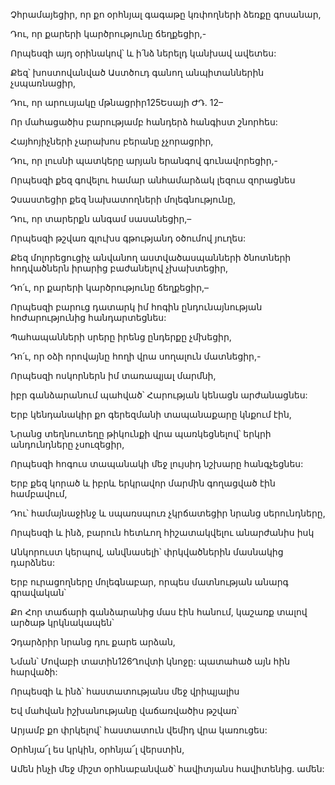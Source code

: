 Չհրամայեցիր, որ քո օրհնյալ գագաթը կռփողների ձեռքը գոսանար,

Դու, որ քարերի կարծրությունը ճեղքեցիր,-

Որպեսզի այդ օրինակով՝ և ի՛նձ ներելդ կանխավ ավետես:

Քեզ՝ խոստովանված Աստծուդ գանող անպիտաններին չսպառնացիր,

Դու, որ արուսյակը մթնացրիր125Եսայի ԺԴ. 12–

Որ մահացածիս բարությամբ հանդերձ հանգիստ շնորհես:

Հայհոյիչների չարախոս բերանը չչորացրիր,

Դու, որ լուսնի պատկերը արյան երանգով գունավորեցիր,-

Որպեսզի քեզ գովելու համար անհամարձակ լեզուս զորացնես

Չսաստեցիր քեզ նախատողների մոլեգնությունը,

Դու, որ տարերքն անգամ սասանեցիր,–

Որպեսզի թշվառ գլուխս գթությանդ օծումով յուղես:

Քեզ մոլորեցուցիչ անվանող աստվածասպանների ծնոտների հոդվածներն իրարից բաժանելով չխախտեցիր,

Դո՛ւ, որ քարերի կարծրությունը ճեղքեցիր,–

Որպեսզի բարուց դատարկ իմ հոգին ընդունայնության հոժարությունից հանդարտեցնես:

Պահապանների սրերը իրենց ընդերքը չմխեցիր,

Դո՛ւ, որ օձի որովայնը հողի վրա սողալուն մատնեցիր,-

Որպեսզի ոսկորներն իմ տառապյալ մարմնի,

իբր գանձարանում պահված՝ Հարության կենացն արժանացնես:

Երբ կենդանակիր քո գերեզմանի տապանաքարը կնքում էին,

Նրանց տեղնուտեղը թիկունքի վրա պառկեցնելով՝ երկրի անդունդները չսուզեցիր,

Որպեսզի հոգուս տապանակի մեջ լույսիդ նշխարը հանգչեցնես:

Երբ քեզ կորած և իբրև երկրավոր մարմին գողացված էին համբավում,

Դու՝ համայնաջինջ և սպառսպուռ չկրճատեցիր նրանց սերունդները,

Որպեսզի և ինձ, բարուն հետևող հիշատակվելու անարժանիս իսկ

Անկորուստ կերպով, անվնասելի՝ փրկվածներին մասնակից դարձնես:

Երբ ուրացողները մոլեգնաբար, որպես մատնության անարգ գրավական՝

Քո Հոր տաճարի գանձարանից մաս էին հանում, կաշառք տալով արծաթ կրկնակապեն՝

Չդարձրիր նրանց դու քարե արձան,

Նման՝ Մովաբի տատին126Ղովտի կնոջը: պատահած այն հին հարվածի:

Որպեսզի և ինձ՝ հաստատությանս մեջ վրիպյալիս

Եվ մահվան իշխանությանը վաճառվածիս թշվառ՝

Արյամբ քո փրկելով՝ հաստատուն վեմիդ վրա կառուցես:

Օրհնյա՜լ ես կրկին, օրհնյա՜լ վերստին,

Ամեն ինչի մեջ միշտ օրհնաբանված՝ հավիտյանս հավիտենից. ամեն: